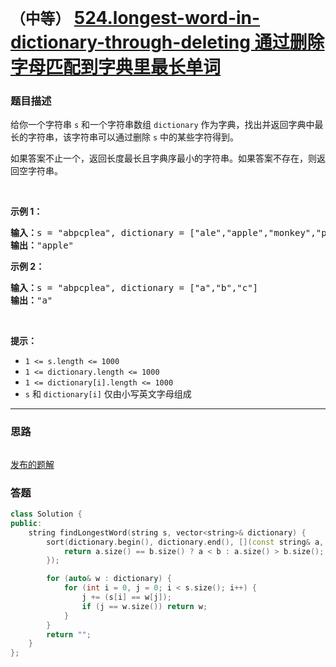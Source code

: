 # `（中等）` [524.longest-word-in-dictionary-through-deleting 通过删除字母匹配到字典里最长单词](https://leetcode-cn.com/problems/longest-word-in-dictionary-through-deleting/)

### 题目描述
<p>给你一个字符串 <code>s</code> 和一个字符串数组 <code>dictionary</code> 作为字典，找出并返回字典中最长的字符串，该字符串可以通过删除 <code>s</code> 中的某些字符得到。</p>

<p>如果答案不止一个，返回长度最长且字典序最小的字符串。如果答案不存在，则返回空字符串。</p>

<p>&nbsp;</p>

<p><strong>示例 1：</strong></p>

<pre><strong>输入：</strong>s = "abpcplea", dictionary = ["ale","apple","monkey","plea"]
<strong>输出：</strong>"apple"
</pre>

<p><strong>示例 2：</strong></p>

<pre><strong>输入：</strong>s = "abpcplea", dictionary = ["a","b","c"]
<strong>输出：</strong>"a"
</pre>

<p>&nbsp;</p>

<p><strong>提示：</strong></p>

<ul>
	<li><code>1 &lt;= s.length &lt;= 1000</code></li>
	<li><code>1 &lt;= dictionary.length &lt;= 1000</code></li>
	<li><code>1 &lt;= dictionary[i].length &lt;= 1000</code></li>
	<li><code>s</code> 和 <code>dictionary[i]</code> 仅由小写英文字母组成</li>
</ul>


---
### 思路
```
```

[发布的题解](https://leetcode-cn.com/problems/longest-word-in-dictionary-through-deleting/solution/longest-word-in-dictionary-through-delet-m3fa/)

### 答题
``` C++
class Solution {
public:
    string findLongestWord(string s, vector<string>& dictionary) {
        sort(dictionary.begin(), dictionary.end(), [](const string& a, const string& b) {
            return a.size() == b.size() ? a < b : a.size() > b.size();
        });

        for (auto& w : dictionary) {
            for (int i = 0, j = 0; i < s.size(); i++) {
                j += (s[i] == w[j]);
                if (j == w.size()) return w;
            }
        }
        return "";
    }
};
```




